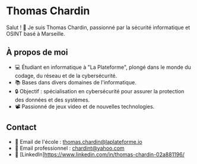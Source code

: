 # Thomas Chardin

Salut ! 👋 Je suis Thomas Chardin, passionné par la sécurité informatique et OSINT basé à Marseille.

## À propos de moi

- 💻 Étudiant en informatique à "La Plateforme", plongé dans le monde du codage, du réseau et de la cybersécurité.
- 📚 Bases dans divers domaines de l'informatique.
- 🔒 Objectif : spécialisation en cybersécurité pour assurer la protection des données et des systèmes.
- 📽️ Passionné de jeux video et de nouvelles technologies.

## Contact

- 📧 Email de l'école : thomas.chardin@laplateforme.io
- 📧 Email professionnel : chardint@yahoo.com
- 🔗 [LinkedIn]https://www.linkedin.com/in/thomas-chardin-02a881196/
